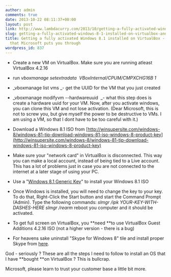 ```yaml
---
author: admin
comments: true
date: 2013-10-22 08:11:37+00:00
layout: post
link: http://www.lambdacurry.com/2013/10/getting-a-fully-activated-windows-8-1-installed-on-virtualbox-and-the-crap-that-microsoft-puts-you-through/
slug: getting-a-fully-activated-windows-8-1-installed-on-virtualbox-and-the-crap-that-microsoft-puts-you-through
title: Getting a fully activated Windows 8.1 installed on VirtualBox - and the crap
  that Microsoft puts you through
wordpress_id: 837
---
```



	
  * Create a new VM on VirtualBox. Make sure you are running atleast VirtualBox 4.2.16

	
  * run _vboxmanage setextradata <name of VM>  VBoxInternal/CPUM/CMPXCHG16B 1_

	
  * _vboxmanage list vms _- get the UUID for the VM that you just created

	
  * _vboxmanage modifyvm <UUID of VM> --hardwareuuid <some random UUID> _- what this step does is create a hardware uuid for your VM. Now, after you activate windows, you can clone this VM and not lose activation. (Dear Microsoft, this is not to screw you, but give myself the power to be destructive to VMs. I am using a VM, so that I dont have to be too careful with it.)

	
  * Download a Windows 8.1 ISO from [http://winsupersite.com/windows-8/windows-81-tip-download-windows-81-iso-windows-8-product-key](http://winsupersite.com/windows-8/windows-81-tip-download-windows-81-iso-windows-8-product-key)

	
  * Make sure your "network card" in VirtualBox is disconnected. This way you can make a local account, instead of being tied to a Live account. This has a lot of problems just in case you are not connected to the internet at a later stage of using your PC.

	
  * Use a "[Windows 8.1 Generic Key](http://winsupersite.com/windows-8/windows-81-tip-download-windows-81-iso-windows-8-product-key)" to install your Windows 8.1 ISO

	
  * Once Windows is installed, you will need to change the key to your key. To do that, Right-Click the Start button and start the Command Prompt (Admin).
Type the following commands:
_slmgr /ipk YOUR-KEY-WITH-DASHES-HERE_
_slmgr /rearm_
reboot you computer and it should be activated.

	
  * To get full screen on VirtualBox, you **need **to use VirtualBox Guest Additions 4.2.16 ISO (not a higher version - there is a bug)

	
  * For heavens sake uninstall "Skype for Windows 8" tile and install proper Skype from [here](http://www.skype.com/en/download-skype/skype-for-computer/).




God - seriously ? These are all the steps I need to follow to install an OS that I have **bought **on VirtualBox ? This is bullcrap.

Microsoft, please learn to trust your customer base a little bit more.
